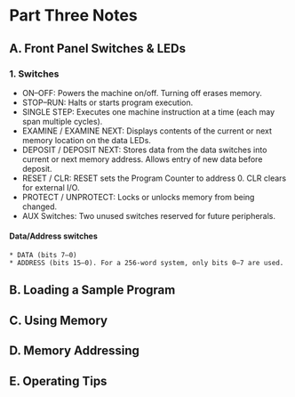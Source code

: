 # Part Three Notes

## A. Front Panel Switches & LEDs
### 1. Switches
* ON–OFF: Powers the machine on/off. Turning off erases memory. 
* STOP–RUN: Halts or starts program execution.
* SINGLE STEP: Executes one machine instruction at a time (each may span multiple cycles).
* EXAMINE / EXAMINE NEXT: Displays contents of the current or next memory location on the data LEDs.
* DEPOSIT / DEPOSIT NEXT: Stores data from the data switches into current or next memory address. Allows entry of new data before deposit.
* RESET / CLR: RESET sets the Program Counter to address 0. CLR clears for external I/O.
* PROTECT / UNPROTECT: Locks or unlocks memory from being changed.
* AUX Switches: Two unused switches reserved for future peripherals.
#### Data/Address switches
	* DATA (bits 7–0)
	* ADDRESS (bits 15–0). For a 256-word system, only bits 0–7 are used. 

## B. Loading a Sample Program

## C. Using Memory

## D. Memory Addressing

## E. Operating Tips

